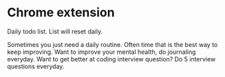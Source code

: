 # Chrome extension

Daily todo list.
List will reset daily.

Sometimes you just need a daily routine. Often time that is the best way to keep improving. Want to improve your mental health, do journaling everyday. Want to get better at coding interview question? Do 5 interview questions everyday.
